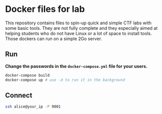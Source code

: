 # Docker files for lab

This repository contains files to spin-up quick and simple CTF labs with some
basic tools. They are not fully complete and they especially aimed at helping
students who do not have Linux or a lot of space to install tools. Those dockers
can run on a simple 2Go server.

## Run

**Change the passwords in the `docker-compose.yml` file for your users.**

```sh
docker-compose build
docker-compose up # use -d to run it in the background
```

## Connect

```sh
ssh alice@your_ip -P 9001
```
